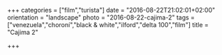 +++
categories = ["film","turista"]
date = "2016-08-22T21:02:01+02:00"
orientation = "landscape"
photo = "2016-08-22-cajima-2"
tags = ["venezuela","choroní","black & white","ilford","delta 100","film"]
title = "Cajima 2"

+++
